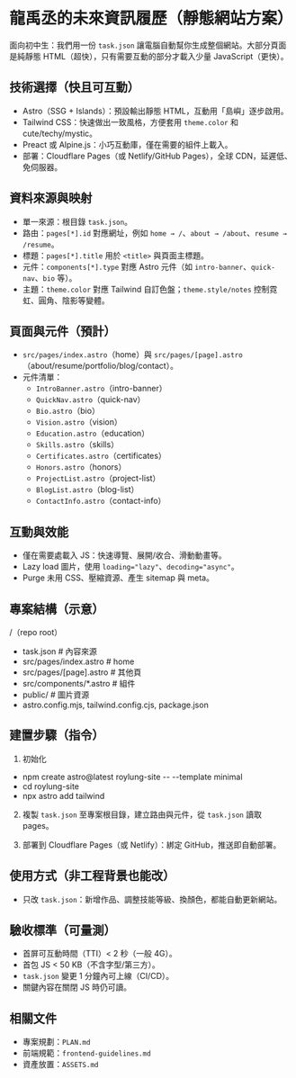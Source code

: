 # 龍禹丞的未來資訊履歷（靜態網站方案）

面向初中生：我們用一份 `task.json` 讓電腦自動幫你生成整個網站。大部分頁面是純靜態 HTML（超快），只有需要互動的部分才載入少量 JavaScript（更快）。

## 技術選擇（快且可互動）
- Astro（SSG + Islands）：預設輸出靜態 HTML，互動用「島嶼」逐步啟用。
- Tailwind CSS：快速做出一致風格，方便套用 `theme.color` 和 cute/techy/mystic。
- Preact 或 Alpine.js：小巧互動庫，僅在需要的組件上載入。
- 部署：Cloudflare Pages（或 Netlify/GitHub Pages），全球 CDN，延遲低、免伺服器。

## 資料來源與映射
- 單一來源：根目錄 `task.json`。
- 路由：`pages[*].id` 對應網址，例如 `home → /`、`about → /about`、`resume → /resume`。
- 標題：`pages[*].title` 用於 `<title>` 與頁面主標題。
- 元件：`components[*].type` 對應 Astro 元件（如 `intro-banner`、`quick-nav`、`bio` 等）。
- 主題：`theme.color` 對應 Tailwind 自訂色盤；`theme.style/notes` 控制霓虹、圓角、陰影等變體。

## 頁面與元件（預計）
- `src/pages/index.astro`（home）與 `src/pages/[page].astro`（about/resume/portfolio/blog/contact）。
- 元件清單：
  - `IntroBanner.astro`（intro-banner）
  - `QuickNav.astro`（quick-nav）
  - `Bio.astro`（bio）
  - `Vision.astro`（vision）
  - `Education.astro`（education）
  - `Skills.astro`（skills）
  - `Certificates.astro`（certificates）
  - `Honors.astro`（honors）
  - `ProjectList.astro`（project-list）
  - `BlogList.astro`（blog-list）
  - `ContactInfo.astro`（contact-info）

## 互動與效能
- 僅在需要處載入 JS：快速導覽、展開/收合、滑動動畫等。
- Lazy load 圖片，使用 `loading="lazy"`、`decoding="async"`。
- Purge 未用 CSS、壓縮資源、產生 sitemap 與 meta。

## 專案結構（示意）
/（repo root）
- task.json                    # 內容來源
- src/pages/index.astro        # home
- src/pages/[page].astro       # 其他頁
- src/components/*.astro       # 組件
- public/                      # 圖片資源
- astro.config.mjs, tailwind.config.cjs, package.json

## 建置步驟（指令）
1) 初始化
- npm create astro@latest roylung-site -- --template minimal
- cd roylung-site
- npx astro add tailwind

2) 複製 `task.json` 至專案根目錄，建立路由與元件，從 `task.json` 讀取 pages。

3) 部署到 Cloudflare Pages（或 Netlify）：綁定 GitHub，推送即自動部署。

## 使用方式（非工程背景也能改）
- 只改 `task.json`：新增作品、調整技能等級、換顏色，都能自動更新網站。

## 驗收標準（可量測）
- 首屏可互動時間（TTI）< 2 秒（一般 4G）。
- 首包 JS < 50 KB（不含字型/第三方）。
- `task.json` 變更 1 分鐘內可上線（CI/CD）。
- 關鍵內容在關閉 JS 時仍可讀。

## 相關文件
- 專案規劃：`PLAN.md`
- 前端規範：`frontend-guidelines.md`
- 資產放置：`ASSETS.md`
